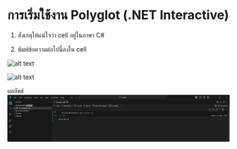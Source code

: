 # การเริ่มใช้งาน Polyglot (.NET Interactive) 

1. สังเกตุให้แน่ใจว่า cell อยู่ในภาษา C#

2. พิมพ์ข้อความต่อไปนี้ลงใน cell


![alt text](./Pictures/image-13.png)


![alt text](./Pictures/image-14.png)

ผลลัพธ์
![alt text](<สกรีนช็อต 2024-11-29 145716.png>)